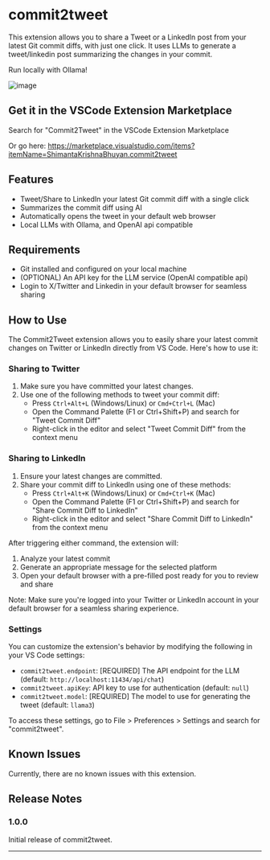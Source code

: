 # commit2tweet

This extension allows you to share a Tweet or a LinkedIn post from your latest Git commit diffs, with just one click. It uses LLMs to generate a tweet/linkedin post summarizing the changes in your commit.

Run locally with Ollama!

![image](https://github.com/ShimantaBhuyan/commit2tweet/assets/32566682/9a7d1bc4-28d6-431a-b832-c30a45da7889)

## Get it in the VSCode Extension Marketplace

Search for "Commit2Tweet" in the VSCode Extension Marketplace

Or go here: https://marketplace.visualstudio.com/items?itemName=ShimantaKrishnaBhuyan.commit2tweet

## Features

- Tweet/Share to LinkedIn your latest Git commit diff with a single click
- Summarizes the commit diff using AI
- Automatically opens the tweet in your default web browser
- Local LLMs with Ollama, and OpenAI api compatible

## Requirements

- Git installed and configured on your local machine
- (OPTIONAL) An API key for the LLM service (OpenAI compatible api)
- Login to X/Twitter and Linkedin in your default browser for seamless sharing

## How to Use

The Commit2Tweet extension allows you to easily share your latest commit changes on Twitter or LinkedIn directly from VS Code. Here's how to use it:

### Sharing to Twitter

1. Make sure you have committed your latest changes.
2. Use one of the following methods to tweet your commit diff:
   - Press `Ctrl+Alt+L` (Windows/Linux) or `Cmd+Ctrl+L` (Mac)
   - Open the Command Palette (F1 or Ctrl+Shift+P) and search for "Tweet Commit Diff"
   - Right-click in the editor and select "Tweet Commit Diff" from the context menu

### Sharing to LinkedIn

1. Ensure your latest changes are committed.
2. Share your commit diff to LinkedIn using one of these methods:
   - Press `Ctrl+Alt+K` (Windows/Linux) or `Cmd+Ctrl+K` (Mac)
   - Open the Command Palette (F1 or Ctrl+Shift+P) and search for "Share Commit Diff to LinkedIn"
   - Right-click in the editor and select "Share Commit Diff to LinkedIn" from the context menu

After triggering either command, the extension will:

1. Analyze your latest commit
2. Generate an appropriate message for the selected platform
3. Open your default browser with a pre-filled post ready for you to review and share

Note: Make sure you're logged into your Twitter or LinkedIn account in your default browser for a seamless sharing experience.

### Settings

You can customize the extension's behavior by modifying the following in your VS Code settings:

- `commit2tweet.endpoint`: [REQUIRED] The API endpoint for the LLM (default: `http://localhost:11434/api/chat`)
- `commit2tweet.apiKey`: API key to use for authentication (default: `null`)
- `commit2tweet.model`: [REQUIRED] The model to use for generating the tweet (default: `llama3`)

To access these settings, go to File > Preferences > Settings and search for "commit2tweet".

## Known Issues

Currently, there are no known issues with this extension.

## Release Notes

### 1.0.0

Initial release of commit2tweet.

---
